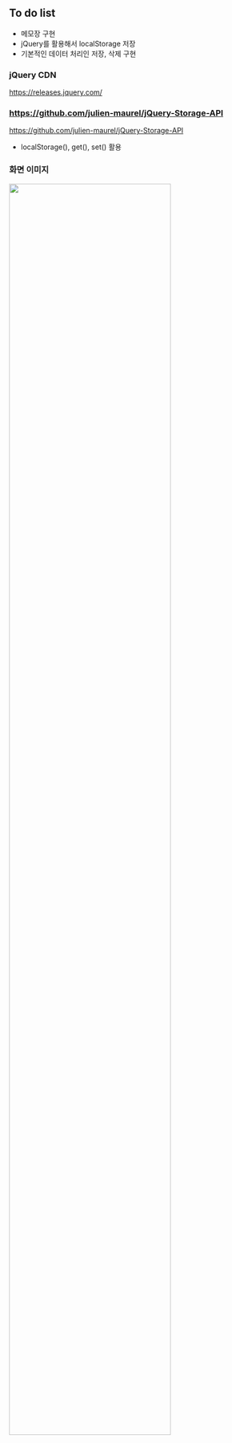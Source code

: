 ## To do list

- 메모장 구현
- jQuery를 활용해서 localStorage 저장
- 기본적인 데이터 처리인 저장, 삭제 구현

### jQuery CDN

https://releases.jquery.com/

### https://github.com/julien-maurel/jQuery-Storage-API

https://github.com/julien-maurel/jQuery-Storage-API

- localStorage(), get(), set() 활용

### 화면 이미지

<img width="80%" src="https://github.com/baekseungchan1117/gittest/assets/105201003/87bafaf1-ce8c-4e83-a406-cb2cf0d0afd2"/>
